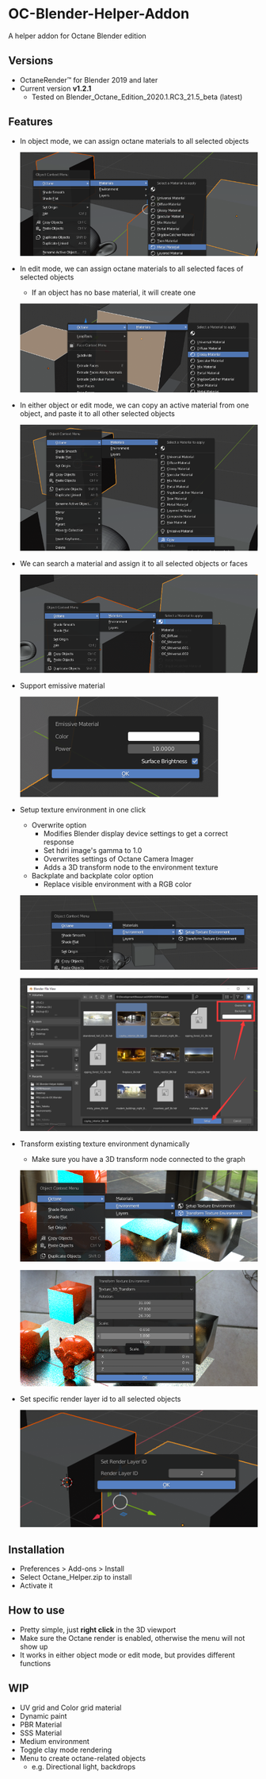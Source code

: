 # OC-Blender-Helper-Addon
A helper addon for Octane Blender edition

## Versions

* OctaneRender™ for Blender 2019 and later
* Current version **v1.2.1**
  * Tested on Blender_Octane_Edition_2020.1.RC3_21.5_beta (latest)

## Features

* In object mode, we can assign octane materials to all selected objects

  ![image-20200422132030146](README.assets/image-20200422132030146.png)

* In edit mode, we can assign octane materials to all selected faces of selected objects

  * If an object has no base material, it will create one

  ![image-20200422131952257](README.assets/image-20200422131952257.png)

* In either object or edit mode, we can copy an active material from one object, and paste it to all other selected objects

  ![image-20200422132118537](README.assets/image-20200422132118537.png)

* We can search a material and assign it to all selected objects or faces

  ![image-20200422132420426](README.assets/image-20200422132420426.png)

* Support emissive material

  ![image-20200421222947085](README.assets/image-20200421222947085.png)

* Setup texture environment in one click

  * Overwrite option
    * Modifies Blender display device settings to get a correct response
    * Set hdri image's gamma to 1.0
    * Overwrites settings of Octane Camera Imager
    * Adds a 3D transform node to the environment texture
  * Backplate and backplate color option
    * Replace visible environment with a RGB color

  ![image-20200422132605979](README.assets/image-20200422132605979.png)

  ![image-20200421222231259](README.assets/image-20200421222231259.png)

* Transform existing texture environment dynamically

  * Make sure you have a 3D transform node connected to the graph

  ![image-20200422132740312](README.assets/image-20200422132740312.png)
  
  ![image-20200422132833253](README.assets/image-20200422132833253.png)
  
* Set specific render layer id to all selected objects

  ![image-20200421180539851](README.assets/image-20200421180539851.png)

## Installation

* Preferences > Add-ons > Install
* Select Octane_Helper.zip to install
* Activate it

## How to use

* Pretty simple, just **right click** in the 3D viewport
* Make sure the Octane render is enabled, otherwise the menu will not show up
* It works in either object mode or edit mode, but provides different functions

## WIP

* UV grid and Color grid material
* Dynamic paint
* PBR Material
* SSS Material
* Medium environment
* Toggle clay mode rendering
* Menu to create octane-related objects 
  * e.g. Directional light, backdrops